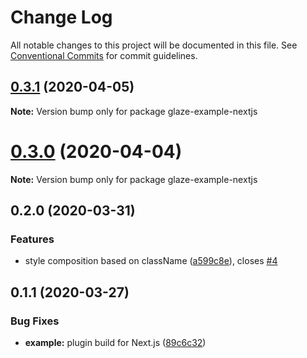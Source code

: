 # Change Log

All notable changes to this project will be documented in this file.
See [Conventional Commits](https://conventionalcommits.org) for commit guidelines.

## [0.3.1](https://github.com/kripod/glaze/compare/glaze-example-nextjs@0.3.0...glaze-example-nextjs@0.3.1) (2020-04-05)

**Note:** Version bump only for package glaze-example-nextjs

# [0.3.0](https://github.com/kripod/glaze/compare/glaze-example-nextjs@0.2.0...glaze-example-nextjs@0.3.0) (2020-04-04)

**Note:** Version bump only for package glaze-example-nextjs

## 0.2.0 (2020-03-31)

### Features

- style composition based on className ([a599c8e](https://github.com/kripod/glaze/commit/a599c8e)), closes [#4](https://github.com/kripod/glaze/issues/4)

## 0.1.1 (2020-03-27)

### Bug Fixes

- **example:** plugin build for Next.js ([89c6c32](https://github.com/kripod/glaze/commit/89c6c32381f21313bbf754e98be092572d7bf519))
